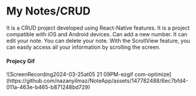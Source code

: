 <h1>My Notes/CRUD</h1>

<p>
  It is a CRUD project developed using React-Native features.
It is a project compatible with iOS and Android devices.
Can add a new number. It can edit your note. You can delete your note. With the ScrollView feature, you can easily access all your information by scrolling the screen.</p>

<h4>Projecy Gif</h4>
![ScreenRecording2024-03-25at05 21 09PM-ezgif com-optimize](https://github.com/nazanyilmaz/NoteApp/assets/147782488/6ec7bfd4-011a-463e-b465-b871248bd729)
